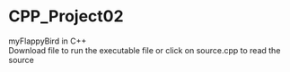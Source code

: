 # CPP_Project02<br>
myFlappyBird in C++<br>
Download file to run the executable file or click on source.cpp to read the source
